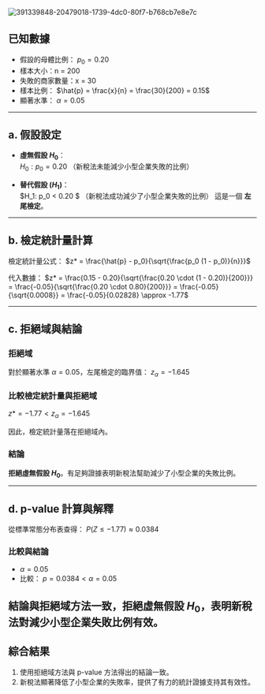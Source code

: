 ![391339848-20479018-1739-4dc0-80f7-b768cb7e8e7c](https://github.com/user-attachments/assets/8cf9b60c-6eb3-44d2-bf40-e6f1bdbaf718)

## 已知數據
- 假設的母體比例： $p_0 = 0.20$
- 樣本大小：n = 200
- 失敗的商家數量：x = 30
- 樣本比例： $\hat{p} = \frac{x}{n} = \frac{30}{200} = 0.15$
- 顯著水準： $\alpha = 0.05$

---

## a. 假設設定

- **虛無假設 $H_0$**：\
  $H_0: p_0 = 0.20$
  （新稅法未能減少小型企業失敗的比例）

- **替代假設 ($H_1$)**：\
  $H_1: p_0 < 0.20 $
  （新稅法成功減少了小型企業失敗的比例）
這是一個 **左尾檢定**。

---
## b. 檢定統計量計算

檢定統計量公式：
$z* = \frac{\hat{p} - p_0}{\sqrt{\frac{p_0 (1 - p_0)}{n}}}$

代入數據：
$z* = \frac{0.15 - 0.20}{\sqrt{\frac{0.20 \cdot (1 - 0.20)}{200}}} = \frac{-0.05}{\sqrt{\frac{0.20 \cdot 0.80}{200}}} = \frac{-0.05}{\sqrt{0.0008}} = \frac{-0.05}{0.02828} \approx -1.77$

---
## c. 拒絕域與結論

### 拒絕域
對於顯著水準 $\alpha = 0.05$，左尾檢定的臨界值：
$z_\alpha = -1.645$

### 比較檢定統計量與拒絕域
$z* = -1.77 < z_\alpha = -1.645$

因此，檢定統計量落在拒絕域內。
### 結論
**拒絕虛無假設 $H_0$**。有足夠證據表明新稅法幫助減少了小型企業的失敗比例。

---
## d. p-value 計算與解釋

從標準常態分布表查得：
$P(Z \leq -1.77) \approx 0.0384$

### 比較與結論
- $\alpha = 0.05$
- 比較：
  $p = 0.0384 < \alpha = 0.05$

結論與拒絕域方法一致，**拒絕虛無假設 $H_0$**，表明新稅法對減少小型企業失敗比例有效。
---
## 綜合結果
1. 使用拒絕域方法與 p-value 方法得出的結論一致。
2. 新稅法顯著降低了小型企業的失敗率，提供了有力的統計證據支持其有效性。
